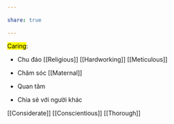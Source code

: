 ---  
share: true  
---  
<mark class="hltr-celeste">Caring</mark>:  
- Chu đáo [[Religious]] [[Hardworking]] [[Meticulous]]  
- Chăm sóc [[Maternal]]  
- Quan tâm  
- Chia sẻ với người khác  
[[Considerate]] [[Conscientious]] [[Thorough]]
